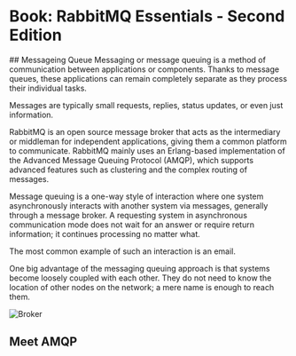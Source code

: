 # Book:  RabbitMQ Essentials - Second Edition

## Messageing Queue
Messaging or message queuing is a method of communication between applications or components. 
Thanks to message queues, these applications can remain completely separate as they process their individual tasks. 

Messages are typically small requests, replies, status updates, or even just information.

RabbitMQ is an open source message broker that acts as the intermediary or middleman for independent applications, giving them a common platform to communicate. RabbitMQ mainly uses an Erlang-based implementation of the Advanced Message Queuing Protocol (AMQP), which supports advanced features such as clustering and the complex routing of messages.

Message queuing is a one-way style of interaction where one system asynchronously interacts with another system via messages, generally through a message broker. A requesting system in asynchronous communication mode does not wait for an answer or require return information; it continues processing no matter what.

The most common example of such an interaction is an email.

One big advantage of the messaging queuing approach is that systems become loosely coupled with each other. They do not need to know the location of other nodes on the network; a mere name is enough to reach them.

![Broker](https://learning.oreilly.com/api/v2/epubs/urn:orm:book:9781789131666/files/assets/09a9fe21-6b50-4db2-8496-81930a935750.png)

## Meet AMQP


